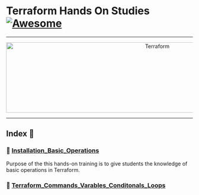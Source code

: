 Terraform Hands On Studies  [![Awesome](https://cdn.rawgit.com/sindresorhus/awesome/d7305f38d29fed78fa85652e3a63e154dd8e8829/media/badge.svg)](https://github.com/sindresorhus/awesome)
===============
<hr>

<p align="center">
    <img alt="Terraform" src="https://upload.wikimedia.org/wikipedia/commons/thumb/0/04/Terraform_Logo.svg/512px-Terraform_Logo.svg.png?20181016201549" height="190" width="800">
</p>
<hr>

## Index 📜

### 🔖 [Installation_Basic_Operations](https://github.com/medipnegiz/terraform_hands_on/tree/main/Installation_Basic_Operations)
Purpose of the this hands-on training is to give students the knowledge of basic operations in Terraform.

### 🔖 [Terraform_Commands_Varables_Conditonals_Loops]()
